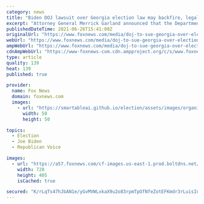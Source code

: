 ```yaml
---
category: news
title: "Biden DOJ lawsuit over Georgia election law may backfire, legal scholar Jonathan Turley says"
excerpt: "Attorney General Merrick Garland announced that the Department of Justice is suing the state of Georgia over their passing of a law to ensure election integrity and security."
publishedDateTime: 2021-06-26T15:41:00Z
originalUrl: "https://www.foxnews.com/media/doj-to-sue-georgia-over-election-law"
webUrl: "https://www.foxnews.com/media/doj-to-sue-georgia-over-election-law"
ampWebUrl: "https://www.foxnews.com/media/doj-to-sue-georgia-over-election-law.amp"
cdnAmpWebUrl: "https://www-foxnews-com.cdn.ampproject.org/c/s/www.foxnews.com/media/doj-to-sue-georgia-over-election-law.amp"
type: article
quality: 139
heat: 139
published: true

provider:
  name: Fox News
  domain: foxnews.com
  images:
    - url: "https://smartableai.github.io/election/assets/images/organizations/foxnews.com-50x50.jpg"
      width: 50
      height: 50

topics:
  - Election
  - Joe Biden
  - Republican Voice

images:
  - url: "https://a57.foxnews.com/cf-images.us-east-1.prod.boltdns.net/v1/static/694940094001/9b322aa6-f05f-41e2-bdec-bf2815e5ac7f/f042989d-e00f-4606-9f34-ca68309067bc/1280x720/match/720/405/image.jpg?ve=1&tl=1"
    width: 720
    height: 405
    isCached: true

secured: "K/rLqTs47hJbAN1e/yGvMVWLxkaX9u2o83rpmTpOfNfeZotEFKmdr3rLuisInaG5mk3txnBYOq3yMmVif5jiK58YsqmHtmuSKrxg0HFqTxLuDFFAmbW3FvUfVbW1tLfxdi/Z591clsFLPuhu2s6xYODZuaMERFSYPruBunevWpYFxTaCpASrFmpaUeWe4fzMJ929QW0A9I1ZSZm7RU4T4HbXQWgafET7T0T6atH4+eo5cu5V8AAxSTmDTx61VGb7lEB2BqyP5CvCD8iM6N1lWAOpPJxbt9RU3Q+1cdUgn4Dvz66AfOWYOP5i+M47uGMhauahXDtBBO+IKnkqDwW330YZwEoRKcnsYmvw88CrXxQ=;BgGxHxVf8v8PlG61hAqyZw=="
---
```


